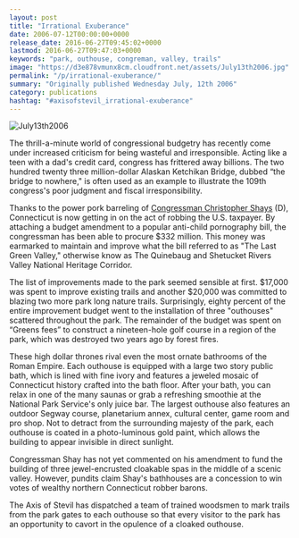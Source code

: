 ```yaml
---
layout: post
title: "Irrational Exuberance"
date: 2006-07-12T00:00:00+0000
release_date: 2016-06-27T09:45:02+0000
lastmod: 2016-06-27T09:47:03+0000
keywords: "park, outhouse, congreman, valley, trails"
image: "https://d3e878vmunx8cm.cloudfront.net/assets/July13th2006.jpg"
permalink: "/p/irrational-exuberance/"
summary: "Originally published Wednesday July, 12th 2006"
category: publications
hashtag: "#axisofstevil_irrational-exuberance"
---
```


[Id_1]: https://d3e878vmunx8cm.cloudfront.net/assets/July13th2006.jpg "July13th2006"
![July13th2006][Id_1]

The thrill-a-minute world of congressional budgetry has recently come under increased criticism for being wasteful and irresponsible.  Acting like a teen with a dad's credit card, congress has frittered away billions. The two hundred twenty three million-dollar Alaskan Ketchikan Bridge, dubbed “the bridge to nowhere," is often used as an example to illustrate the 109th congress's poor judgment and fiscal irresponsibility.

Thanks to the power pork barreling of [Congressman Christopher Shays](http://en.wikipedia.org/wiki/Chris_Shays "Congressman Christopher Shays") (D), Connecticut is now getting in on the act of robbing the U.S. taxpayer. By attaching a budget amendment to a popular anti-child pornography bill, the congressman has been able to procure $332 million. This money was earmarked to maintain and improve what the bill referred to as "The Last Green Valley," otherwise know as The Quinebaug and Shetucket Rivers Valley National Heritage Corridor.

The list of improvements made to the park seemed sensible at first. $17,000 was spent to improve existing trails and another $20,000 was committed to blazing two more park long nature trails. Surprisingly, eighty percent of the entire improvement budget went to the installation of three "outhouses" scattered throughout the park. The remainder of the budget was spent on “Greens fees” to construct a nineteen-hole golf course in a region of the park, which was destroyed two years ago by forest fires.

These high dollar thrones rival even the most ornate bathrooms of the Roman Empire. Each outhouse is equipped with a large two story public bath, which is lined with fine ivory and features a jeweled mosaic of Connecticut history crafted into the bath floor. After your bath, you can relax in one of the many saunas or grab a refreshing smoothie at the National Park Service's only juice bar. The largest outhouse also features an outdoor Segway course, planetarium annex, cultural center, game room and pro shop. Not to detract from the surrounding majesty of the park, each outhouse is coated in a photo-luminous gold paint, which allows the building to appear invisible in direct sunlight.

Congressman Shay has not yet commented on his amendment to fund the building of three jewel-encrusted cloakable spas in the middle of a scenic valley. However, pundits claim Shay's bathhouses are a concession to win votes of wealthy northern Connecticut robber barons.

The Axis of Stevil has dispatched a team of trained woodsmen to mark trails from the park gates to each outhouse so that every visitor to the park has an opportunity to cavort in the opulence of a cloaked outhouse.
